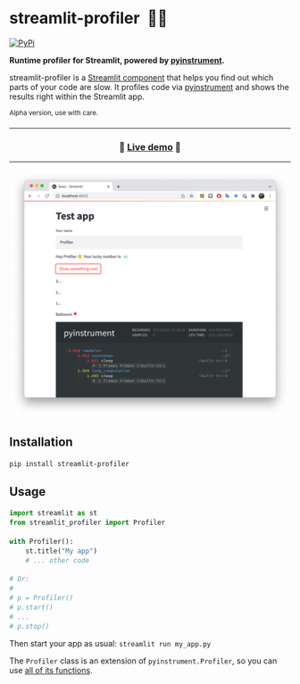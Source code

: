 # streamlit-profiler &nbsp;🏄🏼

[![PyPi](https://img.shields.io/pypi/v/streamlit-profiler)](https://pypi.org/project/streamlit-profiler/)

**Runtime profiler for Streamlit, powered by [pyinstrument](https://github.com/joerick/pyinstrument).**

streamlit-profiler is a [Streamlit component](https://streamlit.io/components) that
helps you find out which parts of your code are slow. It profiles code via
[pyinstrument](https://github.com/joerick/pyinstrument) and shows the results right
within the Streamlit app.

<sup>Alpha version, use with care.</sup>

---

<h3 align="center">
  🎉 <a href="https://share.streamlit.io/jrieke/streamlit-profiler/main/examples/basic.py">Live demo</a> 🎉
</h3>

---

<p align="center">
    <a href="https://github.com/jrieke/streamlit-profiler"><img src="images/demo.png" width=600></a>
</p>

## Installation

```bash
pip install streamlit-profiler
```

## Usage

```python
import streamlit as st
from streamlit_profiler import Profiler

with Profiler():
    st.title("My app")
    # ... other code

# Or:
# 
# p = Profiler()
# p.start()
# ...
# p.stop()
```

Then start your app as usual: `streamlit run my_app.py`

The `Profiler` class is an extension of `pyinstrument.Profiler`, so you can use 
[all of its functions](https://pyinstrument.readthedocs.io/en/latest/reference.html#pyinstrument.Profiler).
